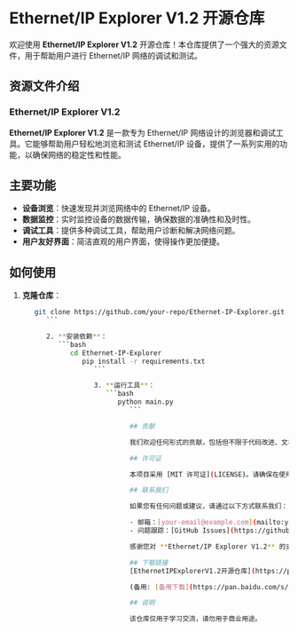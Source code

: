 # Ethernet/IP Explorer V1.2 开源仓库

欢迎使用 **Ethernet/IP Explorer V1.2** 开源仓库！本仓库提供了一个强大的资源文件，用于帮助用户进行 Ethernet/IP 网络的调试和测试。

## 资源文件介绍

### Ethernet/IP Explorer V1.2

**Ethernet/IP Explorer V1.2** 是一款专为 Ethernet/IP 网络设计的浏览器和调试工具。它能够帮助用户轻松地浏览和测试 Ethernet/IP 设备，提供了一系列实用的功能，以确保网络的稳定性和性能。

## 主要功能

- **设备浏览**：快速发现并浏览网络中的 Ethernet/IP 设备。
- **数据监控**：实时监控设备的数据传输，确保数据的准确性和及时性。
- **调试工具**：提供多种调试工具，帮助用户诊断和解决网络问题。
- **用户友好界面**：简洁直观的用户界面，使得操作更加便捷。

## 如何使用

1. **克隆仓库**：
   ```bash
      git clone https://github.com/your-repo/Ethernet-IP-Explorer.git
         ```

         2. **安装依赖**：
            ```bash
               cd Ethernet-IP-Explorer
                  pip install -r requirements.txt
                     ```

                     3. **运行工具**：
                        ```bash
                           python main.py
                              ```

                              ## 贡献

                              我们欢迎任何形式的贡献，包括但不限于代码改进、文档更新、问题反馈等。请参考 [CONTRIBUTING.md](CONTRIBUTING.md) 文件了解更多详情。

                              ## 许可证

                              本项目采用 [MIT 许可证](LICENSE)。请确保在使用和修改代码时遵守相关许可证的规定。

                              ## 联系我们

                              如果您有任何问题或建议，请通过以下方式联系我们：

                              - 邮箱：[your-email@example.com](mailto:your-email@example.com)
                              - 问题跟踪：[GitHub Issues](https://github.com/your-repo/Ethernet-IP-Explorer/issues)

                              感谢您对 **Ethernet/IP Explorer V1.2** 的支持！

                              ## 下载链接
                              [EthernetIPExplorerV1.2开源仓库](https://pan.quark.cn/s/0f27d06a71a8) 

                              (备用: [备用下载](https://pan.baidu.com/s/1o6rW8501kvQeb5rCXpcA5w?pwd=1234))

                              ## 说明

                              该仓库仅用于学习交流，请勿用于商业用途。
